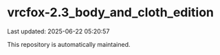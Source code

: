 # vrcfox-2.3_body_and_cloth_edition

Last updated: 2025-06-22 05:20:57

This repository is automatically maintained.
